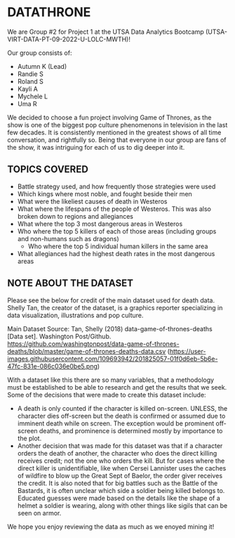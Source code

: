 # DATATHRONE
We are Group #2 for Project 1 at the UTSA Data Analytics Bootcamp (UTSA-VIRT-DATA-PT-09-2022-U-LOLC-MWTH)! 

Our group consists of:
- Autumn K (Lead)
- Randie S
- Roland S
- Kayli A
- Mychele L
- Uma R

We decided to choose a fun project involving Game of Thrones, as the show is one of the biggest pop culture phenomenons in television in the last few decades. It is consistently mentioned in the greatest shows of all time conversation, and rightfully so. Being that everyone in our group are fans of the show, it was intriguing for each of us to dig deeper into it.

## TOPICS COVERED
- Battle strategy used, and how frequently those strategies were used
- Which kings where most noble, and fought beside their men
- What were the likeliest causes of death in Westeros
- What where the lifespans of the people of Westeros. This was also broken down to regions and allegiances
- What where the top 3 most dangerous areas in Westeros
- Who where the top 5 killers of each of those areas (including groups and non-humans such as dragons)
	- Who where the top 5 individual human killers in the same area
- What allegiances had the highest death rates in the most dangerous areas

## NOTE ABOUT THE DATASET

Please see the below for credit of the main dataset used for death data. Shelly Tan, the creator of the dataset, is a graphics reporter specializing in data visualization, illustrations and pop culture.

Main Dataset Source:
Tan, Shelly (2018) data-game-of-thrones-deaths [Data set].
	Washington Post/Github.
	https://github.com/washingtonpost/data-game-of-thrones-deaths/blob/master/game-of-thrones-deaths-data.csv
  (https://user-images.githubusercontent.com/109693942/201825057-01f0d6eb-5b6e-47fc-831e-086c036e0be5.png)

With a dataset like this there are so many variables, that a methodology must be established to be able to research and get the results that we seek. Some of the decisions that were made to create this dataset include:
-	A death is only counted if the character is killed on-screen. UNLESS, the character dies off-screen but the death is confirmed or assumed due to imminent death while on screen. The exception would be prominent off-screen deaths, and prominence is determined mostly by importance to the plot.
-	Another decision that was made for this dataset was that if a character orders the death of another, the character who does the direct killing receives credit; not the one who orders the kill. But for cases where the direct killer is unidentifiable, like when Cersei Lannister uses the caches of wildfire to blow up the Great Sept of Baelor, the order giver receives the credit.
It is also noted that for big battles such as the Battle of the Bastards, it is often unclear which side a soldier being killed belongs to. Educated guesses were made based on the details like the shape of a helmet a soldier is wearing, along with other things like sigils that can be seen on armor.

We hope you enjoy reviewing the data as much as we enoyed mining it!
